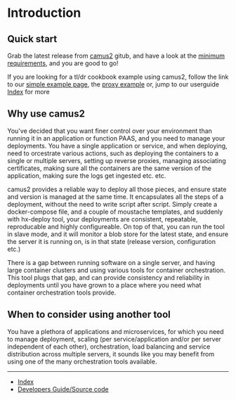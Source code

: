 # Introduction

## Quick start
Grab the latest release from [camus2](https://github.com/helix-collective/hx-deploy-tool/releases) gitub, and have a look at the [minimum requirements](/hx-deploy-tool/docs/userguide/1-welcome/5-minimum-requirements), and you are good to go!

If you are looking for a tl/dr cookbook example using camus2, follow the link to our [simple example page](/hx-deploy-tool/docs/userguide/2-stepbystepexamples/1-basic-example), the [proxy example](/hx-deploy-tool/docs/userguide/2-stepbystepexamples/2-proxy-example)
or, jump to our userguide [Index](/hx-deploy-tool/docs/index.html) for more

## Why use camus2

You've decided that you want finer control over your environment than running it in an application or function PAAS, and you need to manage your deployments.
You have a single application or service, and when deploying, need to orcestrate various actions, such as deploying the containers to a single or multiple servers, setting up reverse proxies, managing associating certificates, making sure all the containers are the same version of the application, making sure the logs get ingested etc. etc.

camus2 provides a reliable way to deploy all those pieces, and ensure state and version is managed at the same time. It encapsulates all the steps of a deployment, without the need to write script after script. Simply create a docker-compose file, and a couple of moustache templates, and suddenly with hx-deploy tool, your deployments are consistent, repeatable, reproducable and highly configureable. On top of that, you can run the tool in slave mode, and it will monitor a blob store for the latest state, and ensure the server it is running on, is in that state (release version, configuration etc.)

There is a gap between running software on a single server, and having large container clusters and using various tools for container orchestration. This tool plugs that gap, and can provide consistency and reliability in deployments until you have grown to a place where you need what container orchestration tools provide.


## When to consider using another tool

You have a plethora of applications and microservices, for which you need to manage deployment, scaling (per service/application and/or per server independent of each other), orchestration, load balancing and service distribution across multiple servers,
it sounds like you may benefit from using one of the many orchestration tools available.

---

- [Index](/hx-deploy-tool/docs/index)
- [Developers Guide/Source code](https://github.com/helix-collective/hx-deploy-tool)
